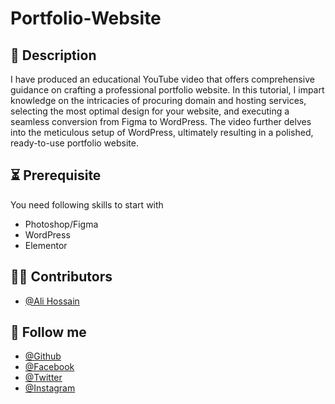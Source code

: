 # Portfolio-Website

## 📝 Description
I have produced an educational YouTube video that offers comprehensive guidance on crafting a professional portfolio website. In this tutorial, I impart knowledge on the intricacies of procuring domain and hosting services, selecting the most optimal design for your website, and executing a seamless conversion from Figma to WordPress. The video further delves into the meticulous setup of WordPress, ultimately resulting in a polished, ready-to-use portfolio website.

## ⏳ Prerequisite
You need following skills to start with
- Photoshop/Figma
- WordPress
- Elementor


## 🧑‍💻 Contributors
- [@Ali Hossain](https://github.com/shovoalways/)



## 🥰 Follow me
- [@Github](https://github.com/shovoalways/) 
- [@Facebook](https://facebook.com/shovoalways/) 
- [@Twitter](https://twitter.com/shovoalways/) 
- [@Instagram](https://instagram.com/shovoalways/) 
